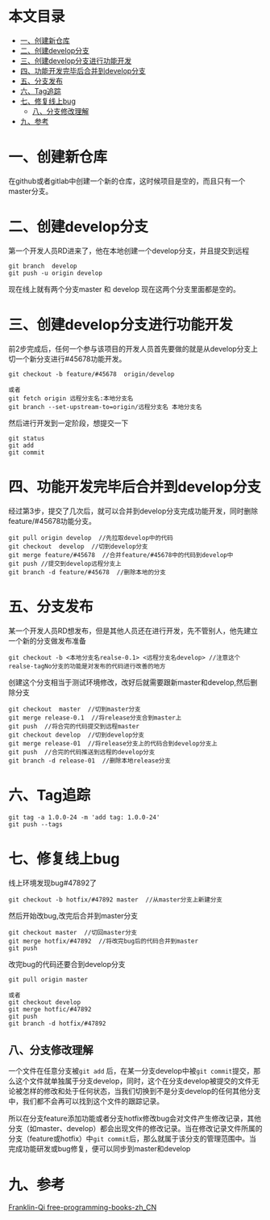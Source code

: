 本文目录
=================

* [一、创建新仓库](#一创建新仓库)
* [二、创建develop分支](#二创建develop分支)
* [三、创建develop分支进行功能开发](#三创建develop分支进行功能开发)
* [四、功能开发完毕后合并到develop分支](#四功能开发完毕后合并到develop分支)
* [五、分支发布](#五分支发布)
* [六、Tag追踪](#六tag追踪)
* [七、修复线上bug](#七修复线上bug)
   * [八、分支修改理解](#八分支修改理解)
* [九、参考](#九参考)

# 一、创建新仓库
在github或者gitlab中创建一个新的仓库，这时候项目是空的，而且只有一个master分支。

# 二、创建develop分支
第一个开发人员RD进来了，他在本地创建一个develop分支，并且提交到远程
```
git branch  develop
git push -u origin develop
```
现在线上就有两个分支master 和 develop 现在这两个分支里面都是空的。

# 三、创建develop分支进行功能开发
前2步完成后，任何一个参与该项目的开发人员首先要做的就是从develop分支上切一个新分支进行#45678功能开发。
```
git checkout -b feature/#45678  origin/develop

或者
git fetch origin 远程分支名:本地分支名
git branch --set-upstream-to=origin/远程分支名 本地分支名
```
然后进行开发到一定阶段，想提交一下
```
git status
git add
git commit
```

# 四、功能开发完毕后合并到develop分支
经过第3步，提交了几次后，就可以合并到develop分支完成功能开发，同时删除feature/#45678功能分支。
```
git pull origin develop  //先拉取develop中的代码
git checkout  develop  //切到develop分支
git merge feature/#45678  //合并feature/#45678中的代码到develop中
git push //提交到develop远程分支上
git branch -d feature/#45678  //删除本地的分支
```

# 五、分支发布
某一个开发人员RD想发布，但是其他人员还在进行开发，先不管别人，他先建立一个新的分支做发布准备
```
git checkout -b <本地分支名realse-0.1> <远程分支名develop> //注意这个realse-tagNo分支的功能是对发布的代码进行改善的地方
```
创建这个分支相当于测试环境修改，改好后就需要跟新master和develop,然后删除分支
```
git checkout  master  //切到master分支
git merge release-0.1  //将release分支合到master上
git push  //将合完的代码提交到远程master
git checkout develop  //切到develop分支
git merge release-01  //将release分支上的代码合到develop分支上
git push  //合完的代码推送到远程的develop分支
git branch -d release-01  //删除本地release分支
```

# 六、Tag追踪
```
git tag -a 1.0.0-24 -m 'add tag: 1.0.0-24'
git push --tags
```

# 七、修复线上bug
线上环境发现bug#47892了
```
git checkout -b hotfix/#47892 master  //从master分支上新建分支
```
然后开始改bug,改完后合并到master分支
```
git checkout master  //切回master分支
git merge hotfix/#47892  //将改完bug后的代码合并到master
git push
```
改完bug的代码还要合到develop分支
```
git pull origin master

或者
git checkout develop
git merge hotfic/#47892
git push
git branch -d hotfix/#47892
```

## 八、分支修改理解
一个文件在任意分支被`git add` 后，在某一分支develop中被`git commit`提交，那么这个文件就单独属于分支develop，同时，这个在分支develop被提交的文件无论被怎样的修改和处于任何状态，当我们切换到不是分支develop的任何其他分支中，我们都不会再可以找到这个文件的跟踪记录。

所以在分支feature添加功能或者分支hotfix修改bug会对文件产生修改记录，其他分支（如master、develop）都会出现文件的修改记录。当在修改记录文件所属的分支（feature或hotfix）中`git commit`后，那么就属于该分支的管理范围中。当完成功能研发或bug修复，便可以同步到master和develop

# 九、参考
[Franklin-Qi free-programming-books-zh_CN](https://github.com/Franklin-Qi/free-programming-books-zh_CN)

